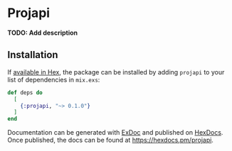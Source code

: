 # Projapi

**TODO: Add description**

## Installation

If [available in Hex](https://hex.pm/docs/publish), the package can be installed
by adding `projapi` to your list of dependencies in `mix.exs`:

```elixir
def deps do
  [
    {:projapi, "~> 0.1.0"}
  ]
end
```

Documentation can be generated with [ExDoc](https://github.com/elixir-lang/ex_doc)
and published on [HexDocs](https://hexdocs.pm). Once published, the docs can
be found at <https://hexdocs.pm/projapi>.

